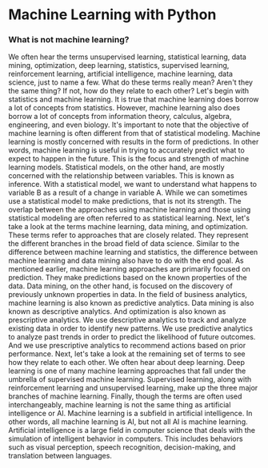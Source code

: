 # Machine Learning with Python

### What is not machine learning?
We often hear the terms unsupervised learning, statistical learning, data mining, optimization, deep learning, statistics, supervised learning, reinforcement learning, artificial intelligence, machine learning, data science, just to name a few. 
What do these terms really mean? Aren't they the same thing? If not, how do they relate to each other? 
Let's begin with statistics and machine learning. It is true that machine learning does borrow a lot of concepts from statistics. However, machine learning also does borrow a lot of concepts from information theory, calculus, algebra, engineering, and even biology. It's important to note that the objective of machine learning is often different from that of statistical modeling. Machine learning is mostly concerned with results in the form of predictions. In other words, machine learning is useful in trying to accurately predict what to expect to happen in the future. This is the focus and strength of machine learning models. Statistical models, on the other hand, are mostly concerned with the relationship between variables. This is known as inference. With a statistical model, we want to understand what happens to variable B as a result of a change in variable A. While we can sometimes use a statistical model to make predictions, that is not its strength. The overlap between the approaches using machine learning and those using statistical modeling are often referred to as statistical learning. 
Next, let's take a look at the terms machine learning, data mining, and optimization. These terms refer to approaches that are closely related. They represent the different branches in the broad field of data science. Similar to the difference between machine learning and statistics, the difference between machine learning and data mining also have to do with the end goal. As mentioned earlier, machine learning approaches are primarily focused on prediction. They make predictions based on the known properties of the data. Data mining, on the other hand, is focused on the discovery of previously unknown properties in data. In the field of business analytics, machine learning is also known as predictive analytics. Data mining is also known as descriptive analytics. And optimization is also known as prescriptive analytics. We use descriptive analytics to track and analyze existing data in order to identify new patterns. We use predictive analytics to analyze past trends in order to predict the likelihood of future outcomes. And we use prescriptive analytics to recommend actions based on prior performance. 
Next, let's take a look at the remaining set of terms to see how they relate to each other. We often hear about deep learning. Deep learning is one of many machine learning approaches that fall under the umbrella of supervised machine learning. Supervised learning, along with reinforcement learning and unsupervised learning, make up the three major branches of machine learning. 
Finally, though the terms are often used interchangeably, machine learning is not the same thing as artificial intelligence or AI. Machine learning is a subfield in artificial intelligence. In other words, all machine learning is AI, but not all AI is machine learning. Artificial intelligence is a large field in computer science that deals with the simulation of intelligent behavior in computers. This includes behaviors such as visual perception, speech recognition, decision-making, and translation between languages.
